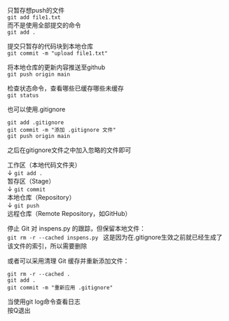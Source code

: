 只暂存想push的文件  
`git add file1.txt`  
而不是使用全部提交的命令  
`git add . `

提交只暂存的代码块到本地仓库  
`git commit -m "upload file1.txt"`

将本地仓库的更新内容推送至github  
`git push origin main`

检查状态命令，查看哪些已缓存哪些未缓存  
`git status`

也可以使用.gitignore   
```
git add .gitignore      
git commit -m "添加 .gitignore 文件"    
git push origin main 
```
之后在gitignore文件之中加入忽略的文件即可  

工作区（本地代码文件夹）  
    ↓ `git add .`  
暂存区（Stage）  
    ↓ `git commit`  
本地仓库（Repository）  
    ↓ `git push`  
远程仓库（Remote Repository，如GitHub）

停止 Git 对 inspens.py 的跟踪，但保留本地文件：  
`git rm -r --cached inspens.py ` 
这是因为在.gitignore生效之前就已经生成了该文件的索引，所以需要删除 

或者可以采用清理 Git 缓存并重新添加文件：  
```
git rm -r --cached .  
git add .  
git commit -m "重新应用 .gitignore"  
```

当使用git log命令查看日志  
按Q退出


